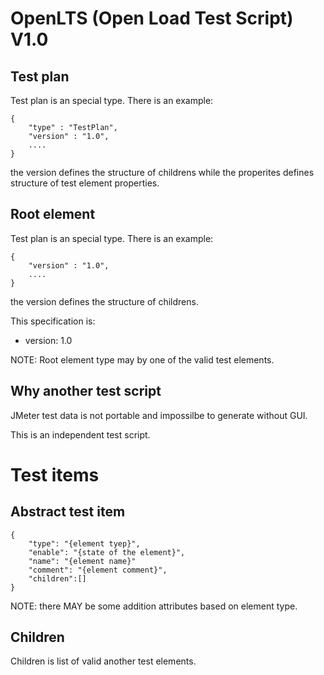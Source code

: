 # OpenLTS (Open Load Test Script) V1.0

## Test plan

Test plan is an special type. There is an example:


	{
		"type" : "TestPlan",
		"version" : "1.0",
		....
	}

the version defines the structure of childrens while the properites defines structure
of test element properties.

## Root element

Test plan is an special type. There is an example:


	{
		"version" : "1.0",
		....
	}

the version defines the structure of childrens.

This specification is:

- version: 1.0

NOTE: Root element type may by one of the valid test elements.

## Why another test script 

JMeter test data is not portable and impossilbe to generate without GUI.

This is an independent test script. 

# Test items

## Abstract test item

	{
		"type": "{element tyep}",
		"enable": "{state of the element}",
		"name": "{element name}"
		"comment": "{element comment}",
		"children":[]
	}

NOTE: there MAY be some addition attributes based on element type.

## Children

Children is list of valid another test elements.



